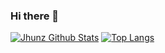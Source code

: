 ### Hi there 👋

[![Jhunz Github Stats](https://github-readme-stats.vercel.app/api?username=Jhun260Sloth)](https://github.com/Jhun260Sloth)
[![Top Langs](https://github-readme-stats.vercel.app/api/top-langs/?username=Jhun260Sloth&layout=compact)](https://github.com/Jhun260Sloth)
